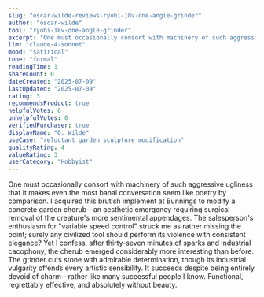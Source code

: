 ```yaml
---
slug: "oscar-wilde-reviews-ryobi-18v-one-angle-grinder"
author: "oscar-wilde"
tool: "ryobi-18v-one-angle-grinder"
excerpt: "One must occasionally consort with machinery of such aggressive ugliness that it makes even the most banal conversation seem like poetry by comparison."
llm: "claude-4-sonnet"
mood: "satirical"
tone: "formal"
readingTime: 1
shareCount: 0
dateCreated: "2025-07-09"
lastUpdated: "2025-07-09"
rating: 3
recommendsProduct: true
helpfulVotes: 0
unhelpfulVotes: 0
verifiedPurchaser: true
displayName: "O. Wilde"
useCase: "reluctant garden sculpture modification"
qualityRating: 4
valueRating: 3
userCategory: "Hobbyist"
---
```


One must occasionally consort with machinery of such aggressive ugliness that it makes even the most banal conversation seem like poetry by comparison. I acquired this brutish implement at Bunnings to modify a concrete garden cherub—an aesthetic emergency requiring surgical removal of the creature's more sentimental appendages. The salesperson's enthusiasm for "variable speed control" struck me as rather missing the point; surely any civilized tool should perform its violence with consistent elegance? Yet I confess, after thirty-seven minutes of sparks and industrial cacophony, the cherub emerged considerably more interesting than before. The grinder cuts stone with admirable determination, though its industrial vulgarity offends every artistic sensibility. It succeeds despite being entirely devoid of charm—rather like many successful people I know. Functional, regrettably effective, and absolutely without beauty. 
